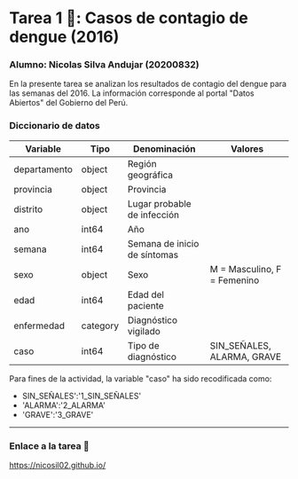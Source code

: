 # Tarea 1 🤖: Casos de contagio de dengue (2016)
### Alumno: Nicolas Silva Andujar (20200832)
En la presente tarea se analizan los resultados de contagio del dengue para las semanas del 2016. La información corresponde al portal "Datos Abiertos" del Gobierno del Perú.

### Diccionario de datos 

| Variable     | Tipo    | Denominación                            | Valores                               |
|--------------|----------|-----------------------------------------|-------------------------------------------|
| departamento | object| Región geográfica                       |                                           |
| provincia    | object | Provincia                               |                                           |
| distrito     | object | Lugar probable de infección             |                                           |
| ano          | int64  | Año                                     |                                           |
| semana       | int64  | Semana de inicio de síntomas            |                                           |
| sexo         | object | Sexo                                    | M = Masculino, F = Femenino               |
| edad         | int64 | Edad del paciente                       |                                           |
| enfermedad   | category | Diagnóstico vigilado                    |                                           |
| caso         | int64 | Tipo de diagnóstico                     | SIN_SEÑALES, ALARMA, GRAVE                |

Para fines de la actividad, la variable "caso" ha sido recodificada como:
- SIN_SEÑALES':'1_SIN_SEÑALES'
- 'ALARMA':'2_ALARMA'
- 'GRAVE':'3_GRAVE'

----------------------------------------------------------------------------------------------------------------
### Enlace a la tarea 👾
https://nicosil02.github.io/


